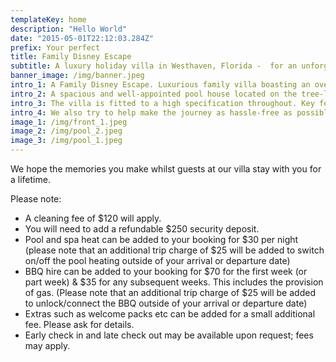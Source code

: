 ```yaml
---
templateKey: home
description: "Hello World"
date: "2015-05-01T22:12:03.284Z"
prefix: Your perfect
title: Family Disney Escape
subtitle: A luxury holiday villa in Westhaven, Florida -  for an unforgettable family vacation
banner_image: /img/banner.jpeg
intro_1: A Family Disney Escape. Luxurious family villa boasting an oversized, private pool & spa overlooking a beautiful conservation area. A south-west facing outlook offers sunshine from early till late. The property is just 15 minutes from Disney’s attractions and located on the highly desirable Manor at West Haven gated community. It’s just minutes from the restaurants, bars, golf and amenities of bustling, upmarket Champions Gate.
intro_2: A spacious and well-appointed pool house located on the tree-lined gated community of Manor at West Haven, Davenport. The villa is ideally located – 15 minutes from Disney World, less than 5 minutes from Champions Gate (which includes Publix supermarket and championship golf) and 15 minutes from the up-and-coming Posner Park shopping mall.
intro_3: The villa is fitted to a high specification throughout. Key features include 6 Roku flatscreen TVs (one outside), complimentary Wi-Fi, a kitchen featuring Corian surfaces, stainless steel appliances, a coffee machine and washer/dryer facilities in a separate utility room. Both the indoor and outdoor dining areas comfortably seat eight people. All bedding, towels and pool towels are provided.
intro_4: We also try to help make the journey as hassle-free as possible for young families. A travel cot and high-chair are both available free of charge. The pool has a removable child security fence available and every rear door is fitted with a pool alarm that is activated when opened. The Manor community is a welcoming environment and offers a communal swimming pool, tennis court and a children’s playground – all within a short walk of the property.
image_1: /img/front_1.jpeg
image_2: /img/pool_2.jpeg
image_3: /img/pool_1.jpeg
---
```


We hope the memories you make whilst guests at our villa stay with you for a lifetime.

Please note:

- A cleaning fee of $120 will apply.
- You will need to add a refundable $250 security deposit.
- Pool and spa heat can be added to your booking for $30 per night (please note that an additional trip charge of $25 will be added to switch on/off the pool heating outside of your arrival or departure date)
- BBQ hire can be added to your booking for $70 for the first week (or part week) & $35 for any subsequent weeks. This includes the provision of gas. (Please note that an additional trip charge of $25 will be added to unlock/connect the BBQ outside of your arrival or departure date)
- Extras such as welcome packs etc can be added for a small additional fee. Please ask for details.
- Early check in and late check out may be available upon request; fees may apply.
